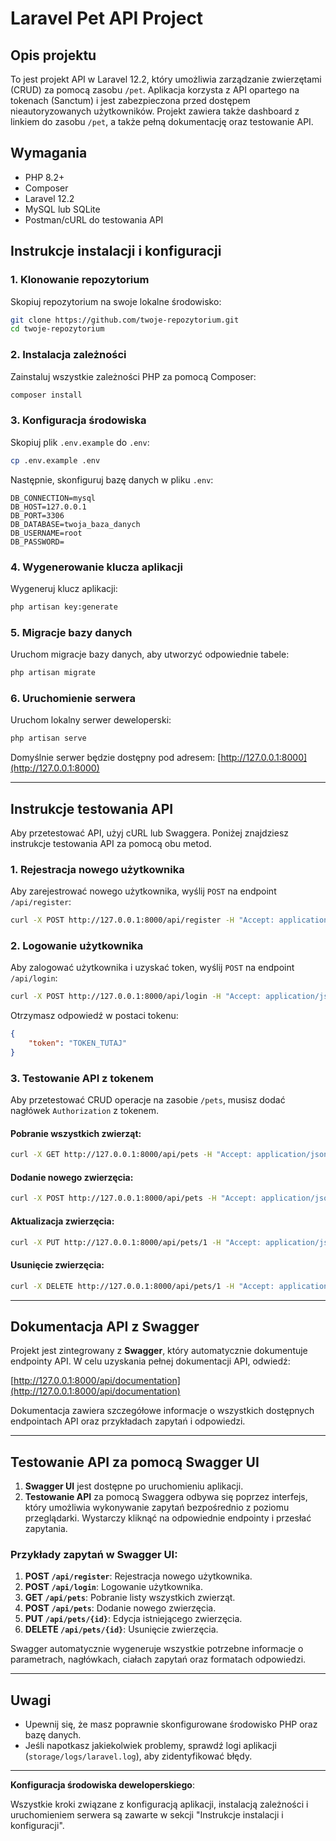 # Laravel Pet API Project

## Opis projektu

To jest projekt API w Laravel 12.2, który umożliwia zarządzanie zwierzętami (CRUD) za pomocą zasobu `/pet`. Aplikacja korzysta z API opartego na tokenach (Sanctum) i jest zabezpieczona przed dostępem nieautoryzowanych użytkowników. Projekt zawiera także dashboard z linkiem do zasobu `/pet`, a także pełną dokumentację oraz testowanie API.

## Wymagania

- PHP 8.2+
- Composer
- Laravel 12.2
- MySQL lub SQLite
- Postman/cURL do testowania API

## Instrukcje instalacji i konfiguracji

### 1. Klonowanie repozytorium

Skopiuj repozytorium na swoje lokalne środowisko:

```bash
git clone https://github.com/twoje-repozytorium.git
cd twoje-repozytorium
```

### 2. Instalacja zależności

Zainstaluj wszystkie zależności PHP za pomocą Composer:

```bash
composer install
```

### 3. Konfiguracja środowiska

Skopiuj plik `.env.example` do `.env`:

```bash
cp .env.example .env
```

Następnie, skonfiguruj bazę danych w pliku `.env`:

```env
DB_CONNECTION=mysql
DB_HOST=127.0.0.1
DB_PORT=3306
DB_DATABASE=twoja_baza_danych
DB_USERNAME=root
DB_PASSWORD=
```

### 4. Wygenerowanie klucza aplikacji

Wygeneruj klucz aplikacji:

```bash
php artisan key:generate
```

### 5. Migracje bazy danych

Uruchom migracje bazy danych, aby utworzyć odpowiednie tabele:

```bash
php artisan migrate
```

### 6. Uruchomienie serwera

Uruchom lokalny serwer deweloperski:

```bash
php artisan serve
```

Domyślnie serwer będzie dostępny pod adresem: [http://127.0.0.1:8000](http://127.0.0.1:8000)

---

## Instrukcje testowania API

Aby przetestować API, użyj cURL lub Swaggera. Poniżej znajdziesz instrukcje testowania API za pomocą obu metod.

### 1. Rejestracja nowego użytkownika

Aby zarejestrować nowego użytkownika, wyślij `POST` na endpoint `/api/register`:

```bash
curl -X POST http://127.0.0.1:8000/api/register -H "Accept: application/json" -d "name=Test User&email=test@example.com&password=password123&password_confirmation=password123"
```

### 2. Logowanie użytkownika

Aby zalogować użytkownika i uzyskać token, wyślij `POST` na endpoint `/api/login`:

```bash
curl -X POST http://127.0.0.1:8000/api/login -H "Accept: application/json" -d "email=test@example.com&password=password123"
```

Otrzymasz odpowiedź w postaci tokenu:

```json
{
    "token": "TOKEN_TUTAJ"
}
```

### 3. Testowanie API z tokenem

Aby przetestować CRUD operacje na zasobie `/pets`, musisz dodać nagłówek `Authorization` z tokenem.

#### Pobranie wszystkich zwierząt:

```bash
curl -X GET http://127.0.0.1:8000/api/pets -H "Accept: application/json" -H "Authorization: Bearer TOKEN_TUTAJ"
```

#### Dodanie nowego zwierzęcia:

```bash
curl -X POST http://127.0.0.1:8000/api/pets -H "Accept: application/json" -H "Authorization: Bearer TOKEN_TUTAJ" -d "name=Dog&species=Canine"
```

#### Aktualizacja zwierzęcia:

```bash
curl -X PUT http://127.0.0.1:8000/api/pets/1 -H "Accept: application/json" -H "Authorization: Bearer TOKEN_TUTAJ" -d "name=Updated Dog&species=Canine"
```

#### Usunięcie zwierzęcia:

```bash
curl -X DELETE http://127.0.0.1:8000/api/pets/1 -H "Accept: application/json" -H "Authorization: Bearer TOKEN_TUTAJ"
```

---

## Dokumentacja API z Swagger

Projekt jest zintegrowany z **Swagger**, który automatycznie dokumentuje endpointy API. W celu uzyskania pełnej dokumentacji API, odwiedź:

[http://127.0.0.1:8000/api/documentation](http://127.0.0.1:8000/api/documentation)

Dokumentacja zawiera szczegółowe informacje o wszystkich dostępnych endpointach API oraz przykładach zapytań i odpowiedzi.

---

## Testowanie API za pomocą Swagger UI

1. **Swagger UI** jest dostępne po uruchomieniu aplikacji.
2. **Testowanie API** za pomocą Swaggera odbywa się poprzez interfejs, który umożliwia wykonywanie zapytań bezpośrednio z poziomu przeglądarki. Wystarczy kliknąć na odpowiednie endpointy i przesłać zapytania.

### Przykłady zapytań w Swagger UI:

1. **POST `/api/register`**: Rejestracja nowego użytkownika.
2. **POST `/api/login`**: Logowanie użytkownika.
3. **GET `/api/pets`**: Pobranie listy wszystkich zwierząt.
4. **POST `/api/pets`**: Dodanie nowego zwierzęcia.
5. **PUT `/api/pets/{id}`**: Edycja istniejącego zwierzęcia.
6. **DELETE `/api/pets/{id}`**: Usunięcie zwierzęcia.

Swagger automatycznie wygeneruje wszystkie potrzebne informacje o parametrach, nagłówkach, ciałach zapytań oraz formatach odpowiedzi.

---

## Uwagi

- Upewnij się, że masz poprawnie skonfigurowane środowisko PHP oraz bazę danych.
- Jeśli napotkasz jakiekolwiek problemy, sprawdź logi aplikacji (`storage/logs/laravel.log`), aby zidentyfikować błędy.

---

**Konfiguracja środowiska deweloperskiego**:

Wszystkie kroki związane z konfiguracją aplikacji, instalacją zależności i uruchomieniem serwera są zawarte w sekcji "Instrukcje instalacji i konfiguracji".
#
